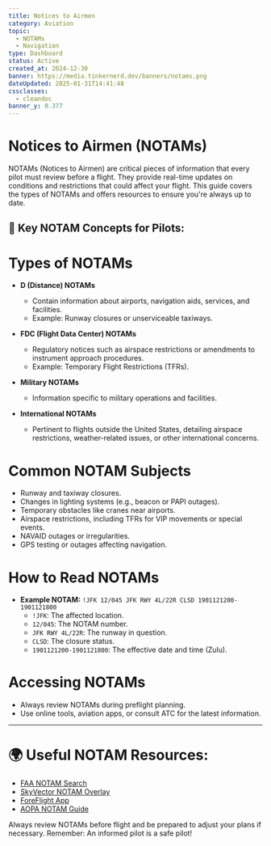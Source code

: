 ```yaml
---
title: Notices to Airmen
category: Aviation
topic:
  - NOTAMs
  - Navigation
type: Dashboard
status: Active
created_at: 2024-12-30
banner: https://media.tinkernerd.dev/banners/notams.png
dateUpdated: 2025-01-31T14:41:48
cssclasses:
  - cleandoc
banner_y: 0.377
---
```

# Notices to Airmen (NOTAMs)

NOTAMs (Notices to Airmen) are critical pieces of information that every pilot must review before a flight. They provide real-time updates on conditions and restrictions that could affect your flight. This guide covers the types of NOTAMs and offers resources to ensure you're always up to date.

## 🛬 Key NOTAM Concepts for Pilots:

# Types of NOTAMs
- **D (Distance) NOTAMs**
	- Contain information about airports, navigation aids, services, and facilities.
	- Example: Runway closures or unserviceable taxiways.

- **FDC (Flight Data Center) NOTAMs**
	- Regulatory notices such as airspace restrictions or amendments to instrument approach procedures.
	- Example: Temporary Flight Restrictions (TFRs).

- **Military NOTAMs**
	- Information specific to military operations and facilities.

- **International NOTAMs**
	- Pertinent to flights outside the United States, detailing airspace restrictions, weather-related issues, or other international concerns.

# Common NOTAM Subjects
- Runway and taxiway closures.
- Changes in lighting systems (e.g., beacon or PAPI outages).
- Temporary obstacles like cranes near airports.
- Airspace restrictions, including TFRs for VIP movements or special events.
- NAVAID outages or irregularities.
- GPS testing or outages affecting navigation.

# How to Read NOTAMs
- **Example NOTAM:**
	`!JFK 12/045 JFK RWY 4L/22R CLSD 1901121200-1901121800`
	- `!JFK`: The affected location.
	- `12/045`: The NOTAM number.
	- `JFK RWY 4L/22R`: The runway in question.
	- `CLSD`: The closure status.
	- `1901121200-1901121800`: The effective date and time (Zulu).

# Accessing NOTAMs
- Always review NOTAMs during preflight planning.
- Use online tools, aviation apps, or consult ATC for the latest information.

---

# 🌍 Useful NOTAM Resources:
- [FAA NOTAM Search](https://notams.aim.faa.gov/notamSearch/)
- [SkyVector NOTAM Overlay](https://skyvector.com/)
- [ForeFlight App](https://foreflight.com/)
- [AOPA NOTAM Guide](https://www.aopa.org/)



Always review NOTAMs before flight and be prepared to adjust your plans if necessary. Remember: An informed pilot is a safe pilot!